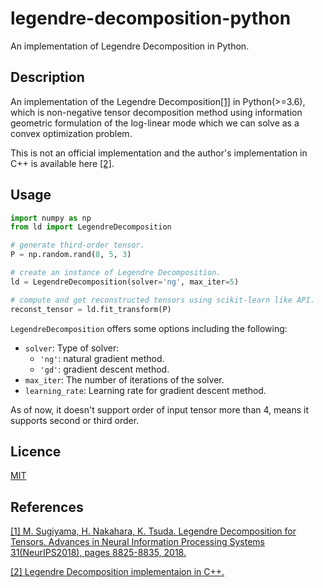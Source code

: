 legendre-decomposition-python
====

An implementation of Legendre Decomposition in Python.

## Description

An implementation of the Legendre Decomposition[[1]](https://papers.nips.cc/paper/8097-legendre-decomposition-for-tensors) in Python(>=3.6), which is non-negative tensor decomposition method using information geometric formulation of the log-linear mode which we can solve as a convex optimization problem.

This is not an official implementation and the author's implementation in C++ is available here [[2]](https://github.com/mahito-sugiyama/Legendre-decomposition).

## Usage
```python
import numpy as np
from ld import LegendreDecomposition

# generate third-order tensor.
P = np.random.rand(8, 5, 3)

# create an instance of Legendre Decomposition.
ld = LegendreDecomposition(solver='ng', max_iter=5)

# compute and get reconstructed tensors using scikit-learn like API.
reconst_tensor = ld.fit_transform(P)
```

`LegendreDecomposition` offers some options including the following:

- `solver`: Type of solver:
  - `'ng'`: natural gradient method.
  - `'gd'`: gradient descent method.
- `max_iter`: The number of iterations of the solver.
- `learning_rate`: Learning rate for gradient descent method.

As of now, it doesn't support order of input tensor more than 4, means it supports second or third order.

## Licence

[MIT](https://github.com/Yhkwkm/legendre-decomposition-python/blob/master/LICENSE)

## References
[[1] M. Sugiyama, H. Nakahara, K. Tsuda. Legendre Decomposition for Tensors. Advances in Neural Information Processing Systems 31(NeurIPS2018), pages 8825-8835, 2018.](https://papers.nips.cc/paper/8097-legendre-decomposition-for-tensors)

[[2] Legendre Decomposition implementaion in C++.](https://github.com/mahito-sugiyama/Legendre-decomposition)
